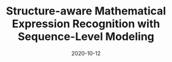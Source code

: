 ---
title: "Structure-aware Mathematical Expression Recognition with Sequence-Level Modeling"
collection: conferences
permalink: /publication/Structure-aware
date: 2020-10-12
year: "2021"
venue: "ACM MM"
city: 
state: ""
thumbnail: "Structure-aware.png"
teaser :
authors: "Minli Li, Peilin Zhao, Yifan Zhang, Shuaicheng Niu, Qingyao Wu, and Mingkui Tan"
bibtex: Structure-aware.txt
uri: Structure-aware.pdf
arxiv: 
project: 
source: 
poster: 
data:
---